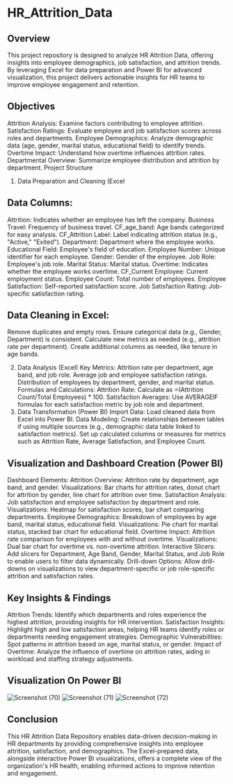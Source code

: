 # HR_Attrition_Data

## Overview
This project repository is designed to analyze HR Attrition Data, offering insights into employee demographics, job satisfaction, and attrition trends. By leveraging Excel for data preparation and Power BI for advanced visualization, this project delivers actionable insights for HR teams to improve employee engagement and retention.

## Objectives
Attrition Analysis: Examine factors contributing to employee attrition.
Satisfaction Ratings: Evaluate employee and job satisfaction scores across roles and departments.
Employee Demographics: Analyze demographic data (age, gender, marital status, educational field) to identify trends.
Overtime Impact: Understand how overtime influences attrition rates.
Departmental Overview: Summarize employee distribution and attrition by department.
Project Structure
1. Data Preparation and Cleaning (Excel

## Data Columns:

Attrition: Indicates whether an employee has left the company.
Business Travel: Frequency of business travel.
CF_age_band: Age bands categorized for easy analysis.
CF_Attrition Label: Label indicating attrition status (e.g., "Active," "Exited").
Department: Department where the employee works.
Educational Field: Employee's field of education.
Employee Number: Unique identifier for each employee.
Gender: Gender of the employee.
Job Role: Employee's job role.
Marital Status: Marital status.
Overtime: Indicates whether the employee works overtime.
CF_Current Employee: Current employment status.
Employee Count: Total number of employees.
Employee Satisfaction: Self-reported satisfaction score.
Job Satisfaction Rating: Job-specific satisfaction rating.

## Data Cleaning in Excel:
Remove duplicates and empty rows.
Ensure categorical data (e.g., Gender, Department) is consistent.
Calculate new metrics as needed (e.g., attrition rate per department).
Create additional columns as needed, like tenure in age bands.

2. Data Analysis (Excel)
Key Metrics:
Attrition rate per department, age band, and job role.
Average job and employee satisfaction ratings.
Distribution of employees by department, gender, and marital status.
Formulas and Calculations:
Attrition Rate: Calculate as =(Attrition Count/Total Employees) * 100.
Satisfaction Averages: Use AVERAGEIF formulas for each satisfaction metric by job role and department.
3. Data Transformation (Power BI)
Import Data: Load cleaned data from Excel into Power BI.
Data Modeling:
Create relationships between tables if using multiple sources (e.g., demographic data table linked to satisfaction metrics).
Set up calculated columns or measures for metrics such as Attrition Rate, Average Satisfaction, and Employee Count.
## Visualization and Dashboard Creation (Power BI)
Dashboard Elements:
Attrition Overview:
Attrition rate by department, age band, and gender.
Visualizations: Bar charts for attrition rates, donut chart for attrition by gender, line chart for attrition over time.
Satisfaction Analysis:
Job satisfaction and employee satisfaction by department and role.
Visualizations: Heatmap for satisfaction scores, bar chart comparing departments.
Employee Demographics:
Breakdown of employees by age band, marital status, educational field.
Visualizations: Pie chart for marital status, stacked bar chart for educational field.
Overtime Impact:
Attrition rate comparison for employees with and without overtime.
Visualizations: Dual bar chart for overtime vs. non-overtime attrition.
Interactive Slicers:
Add slicers for Department, Age Band, Gender, Marital Status, and Job Role to enable users to filter data dynamically.
Drill-down Options:
Allow drill-downs on visualizations to view department-specific or job role-specific attrition and satisfaction rates.
## Key Insights & Findings
Attrition Trends:
Identify which departments and roles experience the highest attrition, providing insights for HR intervention.
Satisfaction Insights:
Highlight high and low satisfaction areas, helping HR teams identify roles or departments needing engagement strategies.
Demographic Vulnerabilities:
Spot patterns in attrition based on age, marital status, or gender.
Impact of Overtime:
Analyze the influence of overtime on attrition rates, aiding in workload and staffing strategy adjustments. 

## Visualization On Power BI
![Screenshot (70)](https://github.com/user-attachments/assets/ab984fe7-79e2-423f-9ceb-71fd70ae4c57)
![Screenshot (71)](https://github.com/user-attachments/assets/0e91332f-5ee6-484e-90db-cf7d5996c3e4)
![Screenshot (72)](https://github.com/user-attachments/assets/91b1aef0-5715-49c7-b03d-365515692e3d)

## Conclusion
This HR Attrition Data Repository enables data-driven decision-making in HR departments by providing comprehensive insights into employee attrition, satisfaction, and demographics. The Excel-prepared data, alongside interactive Power BI visualizations, offers a complete view of the organization's HR health, enabling informed actions to improve retention and engagement.
